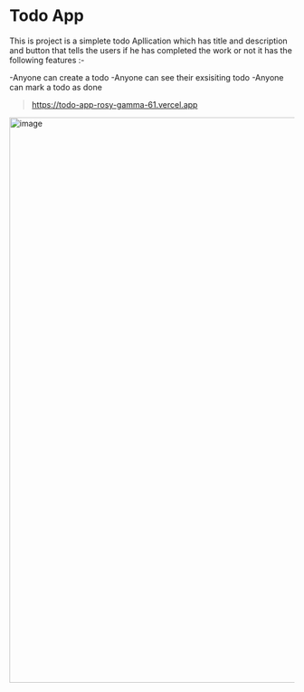 
# Todo App

This is project is a simplete todo Apllication which has title and description and button that tells the users if he has completed the work or not 
it has the following features  :-

-Anyone can create a todo
-Anyone can see their exsisiting todo
-Anyone can mark a todo as done 

> https://todo-app-rosy-gamma-61.vercel.app
<img width="1894" height="1000" alt="image" src="https://github.com/user-attachments/assets/b43c33dc-3716-49ff-a298-31a06a234d0a" />



